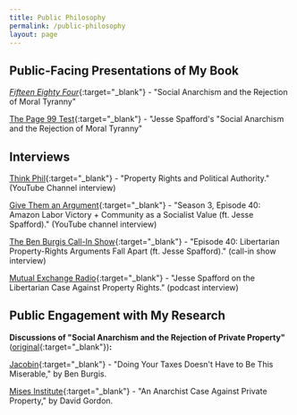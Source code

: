 ```yaml
---
title: Public Philosophy
permalink: /public-philosophy
layout: page
---
```



## Public-Facing Presentations of My Book

[_Fifteen Eighty Four_](https://www.cambridgeblog.org/2023/11/social-anarchism-and-the-rejection-of-moral-tyranny/){:target="_blank"} - "Social Anarchism and the Rejection of Moral Tyranny"

[The Page 99 Test](https://page99test.blogspot.com/2023/11/jesse-spaffords-social-anarchism-and.html){:target="_blank"} - "Jesse Spafford's "Social Anarchism and the Rejection of Moral Tyranny"

## Interviews
[Think Phil](https://www.youtube.com/watch?v=GVO2ZY6TqNw&ab_channel=ThinkPhil){:target="_blank"} - "Property Rights and Political Authority." (YouTube Channel interview)

[Give Them an Argument](https://youtu.be/gX6CJnEZZ-A?t=2461){:target="_blank"} - "Season 3, Episode 40: Amazon Labor Victory + Community as a Socialist Value (ft. Jesse Spafford)." (YouTube channel interview)

[The Ben Burgis Call-In Show](https://www.callin.com/episode/episode-40-libertarian-property-rights-XtwLmWtkHf){:target="_blank"} - "Episode 40: Libertarian Property-Rights Arguments Fall Apart (ft. Jesse Spafford)." (call-in show interview)

[Mutual Exchange Radio](https://c4ss.org/content/54893){:target="_blank"} - "Jesse Spafford on the Libertarian Case Against Property Rights." (podcast interview)

## Public Engagement with My Research

**Discussions of "Social Anarchism and the Rejection of Private Property"** ([original](https://jessespafford.com/files/SpaffordSocialAnarchism.pdf){:target="_blank"})**:**

[Jacobin](https://jacobinmag.com/2022/04/us-tax-day-filing-complicated-returns){:target="_blank"} - "Doing Your Taxes Doesn't Have to Be This Miserable," by Ben Burgis.

[Mises Institute](https://mises.org/library/anarchist-case-against-private-property){:target="_blank"} - "An Anarchist Case Against Private Property," by David Gordon.

